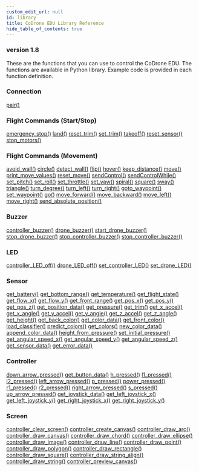 ```yaml
---
custom_edit_url: null
id: library
title: CoDrone EDU Library Reference
hide_table_of_contents: true
---
```


<h3 class="homeDocLandingVersion">version 1.8 </h3>
These are the functions that you can use to control the CoDrone EDU. The functions are available in Python library. Example code is provided in each function definition.

<div class="boxLanding">
  <div class="parentContainer">
    <div class="box-reference-shadow">
      <h3>Connection</h3>
        <a href="/docs/codrone-edu/python/Connection/01-pair">pair()</a>
    </div>
    <div class="box-reference-shadow margin-top-30"> 
        <h3>Flight Commands (Start/Stop)</h3>
            <a href="/docs/codrone-edu/python/Flight-Commands-Start-Stop/01-emergency_stop">emergency_stop()</a>
            <a href="/docs/codrone-edu/python/Flight-Commands-Start-Stop/02-land">land()</a>
            <a href="/docs/codrone-edu/python/Flight-Commands-Start-Stop/03-reset_trim/">reset_trim()</a>
            <a href="/docs/codrone-edu/python/Flight-Commands-Start-Stop/04-set_trim">set_trim()</a>
            <a href="/docs/codrone-edu/python/Flight-Commands-Start-Stop/05-take_off">takeoff()</a>
            <a href="/docs/codrone-edu/python/Flight-Commands-Start-Stop/06-reset_sensor">reset_sensor()</a>
            <a href="/docs/codrone-edu/python/Flight-Commands-Start-Stop/07-stop_motors">stop_motors()</a>
    </div>
    <div class="box-reference-shadow margin-top-30"> 
        <h3>Flight Commands (Movement)</h3>
            <a href="/docs/codrone-edu/python/Flight-Commands-Movement/01-avoid_wall">avoid_wall()</a>
            <a href="/docs/codrone-edu/python/Flight-Commands-Movement/02-circle">circle()</a>
            <a href="/docs/codrone-edu/python/Flight-Commands-Movement/03-detect_wall">detect_wall()</a>
            <a href="/docs/codrone-edu/python/Flight-Commands-Movement/04-flip">flip()</a>
            <a href="/docs/codrone-edu/python/Flight-Commands-Movement/05-hover">hover()</a>
            <a href="/docs/codrone-edu/python/Flight-Commands-Movement/06-keep_distance">keep_distance()</a>
            <a href="/docs/codrone-edu/python/Flight-Commands-Movement/07-move">move()</a>
            <a href="/docs/codrone-edu/python/Flight-Commands-Movement/08-print_move_values">print_move_values()</a>  
            <a href="/docs/codrone-edu/python/Flight-Commands-Movement/09-reset_move">reset_move()</a>
            <a href="/docs/codrone-edu/python/Flight-Commands-Movement/10-sendControl">sendControl()</a>
            <a href="/docs/codrone-edu/python/Flight-Commands-Movement/11-sendControlWhile">sendControlWhile()</a>
            <a href="/docs/codrone-edu/python/Flight-Commands-Movement/12-set_pitch">set_pitch()</a>  
            <a href="/docs/codrone-edu/python/Flight-Commands-Movement/13-set_roll">set_roll()</a>
            <a href="/docs/codrone-edu/python/Flight-Commands-Movement/14-set_throttle">set_throttle()</a>
            <a href="/docs/codrone-edu/python/Flight-Commands-Movement/15-set_yaw">set_yaw()</a>
            <a href="/docs/codrone-edu/python/Flight-Commands-Movement/16-spiral">spiral()</a>    
            <a href="/docs/codrone-edu/python/Flight-Commands-Movement/17-square">square()</a>  
            <a href="/docs/codrone-edu/python/Flight-Commands-Movement/18-sway">sway()</a>
            <a href="/docs/codrone-edu/python/Flight-Commands-Movement/19-triangle">triangle()</a>
            <a href="/docs/codrone-edu/python/Flight-Commands-Movement/20-turn_degree">turn_degree()</a>
            <a href="/docs/codrone-edu/python/Flight-Commands-Movement/21-turn_left">turn_left()</a>  
            <a href="/docs/codrone-edu/python/Flight-Commands-Movement/22-turn_right">turn_right()</a>     
            <a href="/docs/codrone-edu/python/Flight-Commands-Movement/23-goto_waypoint">goto_waypoint()</a>
            <a href="/docs/codrone-edu/python/Flight-Commands-Movement/24-set_waypoint">set_waypoint()</a>
            <a href="/docs/codrone-edu/python/Flight-Commands-Movement/25-go">go()</a>
            <a href="/docs/codrone-edu/python/Flight-Commands-Movement/26-move_forward">move_forward()</a>
            <a href="/docs/codrone-edu/python/Flight-Commands-Movement/27-move_backward">move_backward()</a>
            <a href="/docs/codrone-edu/python/Flight-Commands-Movement/28-move_left">move_left()</a>
            <a href="/docs/codrone-edu/python/Flight-Commands-Movement/29-move_right">move_right()</a>
            <a href="/docs/codrone-edu/python/Flight-Commands-Movement/30-send_absolute_position">send_absolute_position()</a>
    </div>
    <div class="box-reference-shadow margin-top-30"> 
        <h3>Buzzer</h3>
         <a href="/docs/codrone-edu/python/Buzzer/01-controller_buzzer/">controller_buzzer()</a>
         <a href="/docs/codrone-edu/python/Buzzer/02-drone_buzzer/">drone_buzzer()</a>
         <a href="/docs/codrone-edu/python/Buzzer/03-start_drone_buzzer/">start_drone_buzzer()</a>
         <a href="/docs/codrone-edu/python/Buzzer/04-stop_drone_buzzer/">stop_drone_buzzer()</a>
         <a href="/docs/codrone-edu/python/Buzzer/05-start_controller_buzzer/">stop_controller_buzzer()</a> 
         <a href="/docs/codrone-edu/python/Buzzer/06-stop_controller_buzzer/">stop_controller_buzzer()</a>  
    </div>
    <div class="box-reference-shadow margin-top-30"> 
        <h3>LED</h3>
        <a href="/docs/codrone-edu/python/LED/01-controller_LED_off">controller_LED_off()</a>
        <a href="/docs/codrone-edu/python/LED/02-drone_LED_off">drone_LED_off()</a>
        <a href="/docs/codrone-edu/python/LED/03-set_controller_LED">set_controller_LED()</a>
        <a href="/docs/codrone-edu/python/LED/04-set_drone_LED">set_drone_LED()</a>
    </div>
  </div>
</div>
<div  class="parentContainer">
  <div class="boxLanding">
    <div class="box-reference-shadow"> 
      <h3>Sensor</h3>
        <a href="/docs/codrone-edu/python/Sensors/01-get_battery">get_battery()</a>
        <a href="/docs/codrone-edu/python/Sensors/02-get_bottom_range">get_bottom_range()</a>
        <a href="/docs/codrone-edu/python/Sensors/03-get_temperature">get_temperature()</a>
        <a href="/docs/codrone-edu/python/Sensors/04-get_flight_state">get_flight_state()</a>
        <a href="/docs/codrone-edu/python/Sensors/05-get_flow_x">get_flow_x()</a>
        <a href="/docs/codrone-edu/python/Sensors/06-get_flow_y">get_flow_y()</a>
        <a href="/docs/codrone-edu/python/Sensors/07-get_front_range">get_front_range()</a>
        <a href="/docs/codrone-edu/python/Sensors/08-get_pos_x">get_pos_x()</a>
        <a href="/docs/codrone-edu/python/Sensors/09-get_pos_y">get_pos_y()</a>
        <a href="/docs/codrone-edu/python/Sensors/10-get_pos_z">get_pos_z()</a>
        <a href="/docs/codrone-edu/python/Sensors/11-get_position_data">get_position_data()</a> 
        <a href="/docs/codrone-edu/python/Sensors/12-get_pressure">get_pressure()</a>
        <a href="/docs/codrone-edu/python/Sensors/13-get_trim">get_trim()</a>
        <a href="/docs/codrone-edu/python/Sensors/14-get_x_accel">get_x_accel()</a> 
        <a href="/docs/codrone-edu/python/Sensors/15-get_x_angle">get_x_angle()</a> 
        <a href="/docs/codrone-edu/python/Sensors/16-get_y_accel">get_y_accel()</a>   
        <a href="/docs/codrone-edu/python/Sensors/17-get_y_angle">get_y_angle()</a> 
        <a href="/docs/codrone-edu/python/Sensors/18-get_z_accel">get_z_accel()</a> 
        <a href="/docs/codrone-edu/python/Sensors/19-get_z_angle">get_z_angle()</a>
        <a href="/docs/codrone-edu/python/Sensors/20-get_height">get_height()</a>    
        <a href="/docs/codrone-edu/python/Sensors/21-get_back_color">get_back_color()</a>
        <a href="/docs/codrone-edu/python/Sensors/22-get_color_data">get_color_data()</a>
        <a href="/docs/codrone-edu/python/Sensors/23-get_front_color">get_front_color()</a>
        <a href="/docs/codrone-edu/python/Sensors/24-load_classifier">load_classifier()</a>
        <a href="/docs/codrone-edu/python/Sensors/25-predict_colors">predict_colors()</a>
        <a href="/docs/codrone-edu/python/Sensors/26-get_colors">get_colors()</a>
        <a href="/docs/codrone-edu/python/Sensors/27-new_color_data">new_color_data()</a>
        <a href="/docs/codrone-edu/python/Sensors/28-append_color_data">append_color_data()</a>
        <a href="/docs/codrone-edu/python/Sensors/29-height_from_pressure">height_from_pressure()</a>
        <a href="/docs/codrone-edu/python/Sensors/30-set_initial_pressure">set_initial_pressure()</a>
        <a href="/docs/codrone-edu/python/Sensors/31-get_angular_speed_x">get_angular_speed_x()</a>
        <a href="/docs/codrone-edu/python/Sensors/32-get_angular_speed_y">get_angular_speed_y()</a>
        <a href="/docs/codrone-edu/python/Sensors/33-get_angular_speed_z">get_angular_speed_z()</a>
        <a href="/docs/codrone-edu/python/Sensors/34-get_sensor_data">get_sensor_data()</a>
        <a href="/docs/codrone-edu/python/Sensors/35-get_error_data">get_error_data()</a>
    </div>   
  </div>
</div>
<div class="parentContainer">
  <div class="boxLanding">
    <div class="box-reference-shadow"> 
        <h3>Controller</h3>
            <a href="/docs/codrone-edu/python/Controller/01-down_arrow_pressed">down_arrow_pressed()</a>
            <a href="/docs/codrone-edu/python/Controller/02-get_button_data">get_button_data()</a>
            <a href="/docs/codrone-edu/python/Controller/03-h_pressed">h_pressed()</a>
            <a href="/docs/codrone-edu/python/Controller/04-l1_pressed">l1_pressed()</a>
            <a href="/docs/codrone-edu/python/Controller/05-l2_pressed">l2_pressed()</a>
            <a href="/docs/codrone-edu/python/Controller/06-left_arrow_pressed">left_arrow_pressed()</a>
            <a href="/docs/codrone-edu/python/Controller/07-p_pressed">p_pressed()</a>
            <a href="/docs/codrone-edu/python/Controller/08-power_pressed">power_pressed()</a>
            <a href="/docs/codrone-edu/python/Controller/09-r1_pressed">r1_pressed()</a>
            <a href="/docs/codrone-edu/python/Controller/10-r2_pressed">r2_pressed()</a> 
            <a href="/docs/codrone-edu/python/Controller/11-right_arrow_pressed">right_arrow_pressed()</a>
            <a href="/docs/codrone-edu/python/Controller/12-s_pressed">s_pressed()</a>
            <a href="/docs/codrone-edu/python/Controller/13-up_arrow_pressed">up_arrow_pressed()</a> 
            <a href="/docs/codrone-edu/python/Controller/14-get_joystick_data">get_joystick_data()</a> 
            <a href="/docs/codrone-edu/python/Controller/15-get_left_joystick_x">get_left_joystick_x()</a>   
            <a href="/docs/codrone-edu/python/Controller/16-get_left_joystick_y">get_left_joystick_y()</a> 
            <a href="/docs/codrone-edu/python/Controller/17-get_right_joystick_x">get_right_joystick_x()</a> 
            <a href="/docs/codrone-edu/python/Controller/18-get_right_joystick_y">get_right_joystick_y()</a>
    </div>
  </div>
</div>
<div class="parentContainer">
  <div class="boxLanding">
      <div class="box-reference-shadow"> 
        <h3>Screen</h3>
            <a href="/docs/codrone-edu/python/Screen/01-controller_clear_screen">controller_clear_screen()</a>
            <a href="/docs/codrone-edu/python/Screen/02-controller_create_canvas">controller_create_canvas()</a>
            <a href="/docs/codrone-edu/python/Screen/03-controller_draw_arc">controller_draw_arc()</a>
            <a href="/docs/codrone-edu/python/Screen/04-controller_draw_canvas">controller_draw_canvas()</a>
            <a href="/docs/codrone-edu/python/Screen/05-controller_draw_chord">controller_draw_chord()</a>
            <a href="/docs/codrone-edu/python/Screen/06-controller_draw_ellipse">controller_draw_ellipse()</a>
            <a href="/docs/codrone-edu/python/Screen/07-controller_draw_image">controller_draw_image()</a>
            <a href="/docs/codrone-edu/python/Screen/08-controller_draw_line">controller_draw_line()</a>
            <a href="/docs/codrone-edu/python/Screen/09-controller_draw_point">controller_draw_point()</a>
            <a href="/docs/codrone-edu/python/Screen/10-controller_draw_polygon">controller_draw_polygon()</a> 
            <a href="/docs/codrone-edu/python/Screen/11-controller_draw_rectangle">controller_draw_rectangle()</a>
            <a href="/docs/codrone-edu/python/Screen/12-controller_draw_square">controller_draw_square()</a>
            <a href="/docs/codrone-edu/python/Screen/13-controller_draw_string_align">controller_draw_string_align()</a> 
            <a href="/docs/codrone-edu/python/Screen/14-controller_draw_string">controller_draw_string()</a> 
            <a href="/docs/codrone-edu/python/Screen/15-controller_preview_canvas">controller_preview_canvas()</a>   
      </div>
   </div>
</div>
